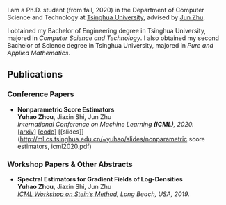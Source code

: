 I am a Ph.D. student (from fall, 2020) in the Department of Computer Science and Technology at [Tsinghua University](http://www.tsinghua.edu.cn), advised by [Jun Zhu](http://ml.cs.tsinghua.edu.cn/~jun). 

I obtained my Bachelor of Engineering degree in Tsinghua University, majored in _Computer Science and Technology_. I also obtained my second Bachelor of Science degree in Tsinghua University, majored in _Pure and Applied Mathematics_.

## Publications

### Conference Papers

* **Nonparametric Score Estimators**  <br/>
  **Yuhao Zhou**, Jiaxin Shi, Jun Zhu  <br/>
  _International Conference on Machine Learning **(ICML)**, 2020._  <br/>
  [[arxiv]](https://arxiv.org/abs/2005.10099) 
  [[code]](https://github.com/miskcoo/kscore) 
  [[slides]](http://ml.cs.tsinghua.edu.cn/~yuhao/slides/nonparametric score estimators, icml2020.pdf)

### Workshop Papers & Other Abstracts

* **Spectral Estimators for Gradient Fields of Log-Densities**  <br/>
  **Yuhao Zhou**, Jiaxin Shi, Jun Zhu  <br/>
  _[ICML Workshop on Stein’s Method](https://steinworkshop.github.io/), Long Beach, USA, 2019._
